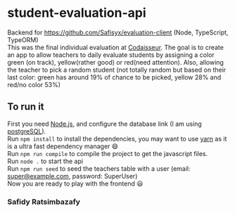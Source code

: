 # student-evaluation-api
Backend for https://github.com/Safisyx/evaluation-client (Node, TypeScript, TypeORM)  
This was the final individual evaluation at [Codaisseur](https://codaisseur.com). The goal is to create an app to allow 
teachers to daily evaluate students by assigning a color green (on track), yellow(rather good) or red(need attention). Also, allowing the teacher to pick a random student (not totally random but based on their last color: green has around 19% of chance to be picked, yellow 28% and red/no color 53%)

## To run it
First you need [Node.js](https://nodejs.org/en/), and configure the database link (I am using [postgreSQL](https://www.postgresql.org/)).  
Run ```npm install``` to install the dependencies, you may want to use [yarn](https://yarnpkg.com/en/) as it is a ultra fast dependency manager :smile:  
Run ```npm run compile``` to compile the project to get the javascript files.  
Run ```node .``` to start the api  
Run ```npm run seed``` to seed the teachers table with a user (email: <super@example.com>, password: SuperUser)  
Now you are ready to play with the frontend :smiley:  
### Safidy Ratsimbazafy
